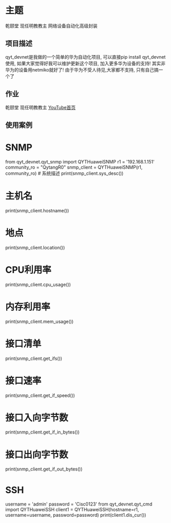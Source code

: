 # 主题

乾颐堂 现任明教教主 网络设备自动化高级封装

## 项目描述

qyt_devnet是我做的一个简单的华为自动化项目, 可以直接pip install qyt_devnet使用, 如果大家觉得好我可以维护更新这个项目, 加入更多华为设备的支持! 其实非华为的设备用netmiko就好了! 由于华为不受人待见,大家都不支持, 只有自己搞一个了


## 作业

乾颐堂 现任明教教主 [YouTube首页](https://www.youtube.com/channel/UCsvHsD_g8j2IEZDlVzMC3Qw)

## 使用案例

# SNMP
from qyt_devnet.qyt_snmp import QYTHuaweiSNMP
r1 = '192.168.1.151'
community_ro = "QytangR0"
snmp_client = QYTHuaweiSNMP(r1, community_ro)
\# 系统描述
print(snmp_client.sys_desc())
# 主机名
print(snmp_client.hostname())
# 地点
print(snmp_client.location())
# CPU利用率
print(snmp_client.cpu_usage())
# 内存利用率
print(snmp_client.mem_usage())
# 接口清单
print(snmp_client.get_ifs())
# 接口速率
print(snmp_client.get_if_speed())
# 接口入向字节数
print(snmp_client.get_if_in_bytes())
# 接口出向字节数
print(snmp_client.get_if_out_bytes())
# SSH
username = 'admin'
password = 'Cisc0123'
from qyt_devnet.qyt_cmd import QYTHuaweiSSH
client1 = QYTHuaweiSSH(hostname=r1, username=username, password=password)
print(client1.dis_cur())
